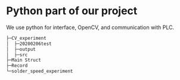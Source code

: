 # Python part of our project

We use python for interface, OpenCV, and communication with PLC.

```bash
├─CV_experiment
│  ├─20200206test
│  ├─output
│  ├─src
├─Main Struct
├─Record
└─solder_speed_experiment
```
